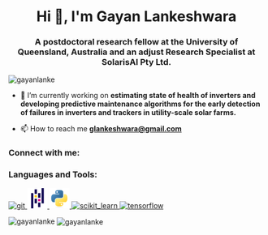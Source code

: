 <h1 align="center">Hi 👋, I'm Gayan Lankeshwara</h1>
<h3 align="center">A postdoctoral research fellow at the University of Queensland, Australia and an adjust Research Specialist at SolarisAI Pty Ltd.</h3>

<p align="left"> <img src="https://komarev.com/ghpvc/?username=gayanlanke&label=Profile%20views&color=0e75b6&style=flat" alt="gayanlanke" /> </p>

- 🔭 I’m currently working on **estimating state of health of inverters and developing predictive maintenance algorithms for the early detection of failures in inverters and trackers in utility-scale solar farms.**

- 📫 How to reach me **glankeshwara@gmail.com**

<h3 align="left">Connect with me:</h3>
<p align="left">
</p>

<h3 align="left">Languages and Tools:</h3>
<p align="left"> <a href="https://git-scm.com/" target="_blank" rel="noreferrer"> <img src="https://www.vectorlogo.zone/logos/git-scm/git-scm-icon.svg" alt="git" width="40" height="40"/> </a> <a href="https://pandas.pydata.org/" target="_blank" rel="noreferrer"> <img src="https://raw.githubusercontent.com/devicons/devicon/2ae2a900d2f041da66e950e4d48052658d850630/icons/pandas/pandas-original.svg" alt="pandas" width="40" height="40"/> </a> <a href="https://www.python.org" target="_blank" rel="noreferrer"> <img src="https://raw.githubusercontent.com/devicons/devicon/master/icons/python/python-original.svg" alt="python" width="40" height="40"/> </a> <a href="https://scikit-learn.org/" target="_blank" rel="noreferrer"> <img src="https://upload.wikimedia.org/wikipedia/commons/0/05/Scikit_learn_logo_small.svg" alt="scikit_learn" width="40" height="40"/> </a> <a href="https://www.tensorflow.org" target="_blank" rel="noreferrer"> <img src="https://www.vectorlogo.zone/logos/tensorflow/tensorflow-icon.svg" alt="tensorflow" width="40" height="40"/> </a> </p>

<p><img align="left" src="https://github-readme-stats.vercel.app/api/top-langs?username=gayanlanke&show_icons=true&locale=en&layout=compact" alt="gayanlanke" /></p>

<p>&nbsp;<img align="center" src="https://github-readme-stats.vercel.app/api?username=gayanlanke&show_icons=true&locale=en" alt="gayanlanke" /></p>
